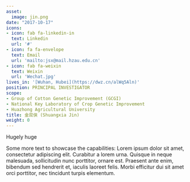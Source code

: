 ```yaml
---
asset:
  image: jin.png
date: "2017-10-17"
icons:
- icon: fab fa-linkedin-in
  text: Linkedin
  url: '#'
- icon: fa fa-envelope
  text: Email
  url: 'mailto:jsx@mail.hzau.edu.cn'
- icon: fab fa-weixin
  text: Weixin
  url: 'Wechat.jpg'
lives_in: '[Wuhan, Hubei](https://dwz.cn/alWq5Aln)'
position: PRINCIPAL INVESTIGATOR
scope:
- Group of Cotton Genetic Improvement (GCGI)
- National Key Laboratory of Crop Genetic Improvement
- Huazhong Agricultural University
title: 金双侠 (Shuangxia Jin)
weight: 0
---
```


Hugely huge

Some more text to showcase the capabilities:
Lorem ipsum dolor sit amet, consectetur adipiscing elit.
Curabitur a lorem urna.
Quisque in neque malesuada, sollicitudin nunc porttitor, ornare est.
Praesent ante enim, bibendum sed hendrerit et, iaculis laoreet felis.
Morbi efficitur dui sit amet orci porttitor, nec tincidunt turpis elementum.
